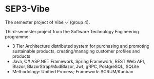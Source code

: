 # SEP3-Vibe
The semester project of Vibe ✓ (group 4).

Third-semester project from the Software Technology Engineering programme:

- 3 Tier Architecture distributed system for purchasing and promoting sustainable products, creating/managing customer profiles and products 
- Java, C# ASP.NET Framework, Spring Framework, REST Web API, Blazor, BlazorStrap/MudBlazor, Jwt, gRPC, PostgreSQL, SQLite
- Methodology: Unified Process; Framework: SCRUM/Kanban
